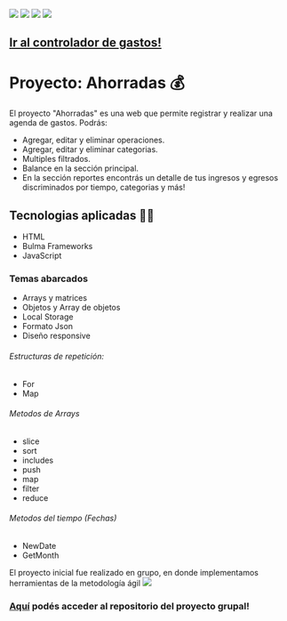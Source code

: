 

![](https://img.shields.io/badge/%E2%80%A2-JavaScript-yellow) ![](https://img.shields.io/badge/%E2%80%A2-HTML-red) ![](https://img.shields.io/badge/%E2%80%A2-BULMA-blue) ![](https://img.shields.io/badge/%E2%80%A2%20-LocalStorage-orange)

## [Ir al controlador de gastos!](https://nataliasoledadnavarro.github.io/AhorrAdas/)
# Proyecto: Ahorradas 💰

El proyecto "Ahorradas" es una web que permite registrar y realizar una agenda de gastos.
Podrás: 
- Agregar, editar y eliminar operaciones. 
- Agregar, editar y eliminar categorias. 
- Multiples filtrados.
- Balance en la sección principal.
- En la sección reportes encontrás un detalle de tus ingresos y egresos discriminados por tiempo, categorias y más!

## Tecnologias aplicadas 👩‍💻
- HTML 
- Bulma Frameworks
- JavaScript

### Temas abarcados
- Arrays y matrices 
- Objetos y Array de objetos
- Local Storage
- Formato Json 
- Diseño responsive

###### Estructuras de repetición:
- For
- Map

###### Metodos de Arrays
- slice
- sort
- includes
- push
- map
- filter
- reduce

###### Metodos del tiempo  (Fechas)
- NewDate
- GetMonth

El proyecto inicial fue realizado en grupo, en donde implementamos herramientas de la metodología ágil ![](https://img.shields.io/badge/%E2%80%A2-SCRUM-green)

### [Aquí](https://github.com/GabytaDev/AhorrAdas-grupo) podés acceder al repositorio del proyecto grupal!